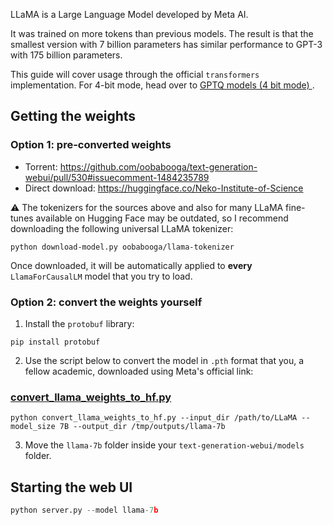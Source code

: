 LLaMA is a Large Language Model developed by Meta AI. 

It was trained on more tokens than previous models. The result is that the smallest version with 7 billion parameters has similar performance to GPT-3 with 175 billion parameters.

This guide will cover usage through the official `transformers` implementation. For 4-bit mode, head over to [GPTQ models (4 bit mode)
](https://github.com/oobabooga/text-generation-webui/wiki/GPTQ-models-(4-bit-mode)).

## Getting the weights

### Option 1: pre-converted weights

* Torrent: https://github.com/oobabooga/text-generation-webui/pull/530#issuecomment-1484235789
* Direct download: https://huggingface.co/Neko-Institute-of-Science

⚠️ The tokenizers for the sources above and also for many LLaMA fine-tunes available on Hugging Face may be outdated, so I recommend downloading the following universal LLaMA tokenizer: 

```
python download-model.py oobabooga/llama-tokenizer
```

Once downloaded, it will be automatically applied to **every** `LlamaForCausalLM` model that you try to load.

### Option 2: convert the weights yourself

1. Install the `protobuf` library:

```
pip install protobuf
```

2. Use the script below to convert the model in `.pth` format that you, a fellow academic, downloaded using Meta's official link:

### [convert_llama_weights_to_hf.py](https://github.com/huggingface/transformers/blob/main/src/transformers/models/llama/convert_llama_weights_to_hf.py)

```
python convert_llama_weights_to_hf.py --input_dir /path/to/LLaMA --model_size 7B --output_dir /tmp/outputs/llama-7b
```

3. Move the `llama-7b` folder inside your `text-generation-webui/models` folder.

## Starting the web UI

```python
python server.py --model llama-7b
```